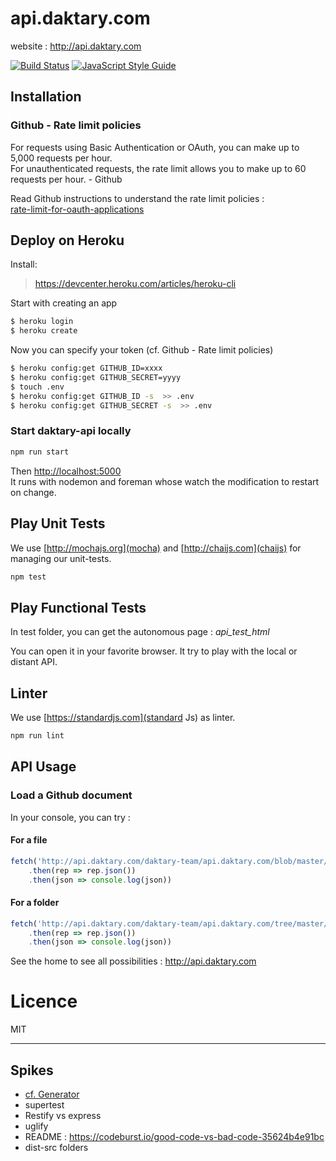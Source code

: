 # api.daktary.com

website : http://api.daktary.com

[![Build Status](https://travis-ci.org/daktary-team/api.daktary.com.svg?branch=master)](https://travis-ci.org/daktary-team/api.daktary.com)
[![JavaScript Style Guide](https://img.shields.io/badge/code_style-standard-brightgreen.svg)](https://standardjs.com)

## Installation

### Github - Rate limit policies

For requests using Basic Authentication or OAuth, you can make up to 5,000 requests per hour.  
For unauthenticated requests, the rate limit allows you to make up to 60 requests per hour. - Github

Read Github instructions to understand the rate limit policies :  
[rate-limit-for-oauth-applications](https://developer.github.com/v3/#increasing-the-unauthenticated-rate-limit-for-oauth-applications)

## Deploy on Heroku

Install: 
> https://devcenter.heroku.com/articles/heroku-cli

Start with creating an app

```bash
$ heroku login
$ heroku create
```

Now you can specify your token (cf. Github - Rate limit policies)

```bash
$ heroku config:get GITHUB_ID=xxxx
$ heroku config:get GITHUB_SECRET=yyyy
$ touch .env
$ heroku config:get GITHUB_ID -s  >> .env
$ heroku config:get GITHUB_SECRET -s  >> .env
```

### Start daktary-api locally

```bash
npm run start
```

Then [http://localhost:5000](http://localhost:5000)  
It runs with nodemon and foreman whose watch the modification to restart on change.

## Play Unit Tests

We use [http://mochajs.org](mocha) and [http://chaijs.com](chaijs) for managing our unit-tests.

```bash
npm test
```

## Play Functional Tests

In test folder, you can get the autonomous page : *api_test_html*

You can open it in your favorite browser. It try to play with the local or distant API.

## Linter

We use [https://standardjs.com](standard Js) as linter.

```bash
npm run lint
```

## API Usage

### Load a Github document

In your console, you can try :

#### For a file
```JavaScript
fetch('http://api.daktary.com/daktary-team/api.daktary.com/blob/master/README.md')
    .then(rep => rep.json())
    .then(json => console.log(json))
```

#### For a folder
```JavaScript
fetch('http://api.daktary.com/daktary-team/api.daktary.com/tree/master/test')
    .then(rep => rep.json())
    .then(json => console.log(json))
```

See the home to see all possibilities : http://api.daktary.com

# Licence
MIT


---

## Spikes
- [cf. Generator](https://github.com/DrkSephy/es6-cheatsheet)
- supertest
- Restify vs express
- uglify
- README : https://codeburst.io/good-code-vs-bad-code-35624b4e91bc
- dist-src folders
